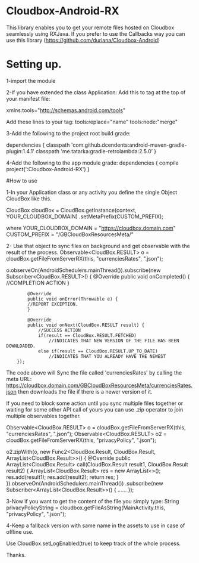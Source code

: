 # Cloudbox-Android-RX
This library enables you to get your remote files hosted on Cloudbox seamlessly using RXJava.
If you prefer to use the Callbacks way you can use this library (https://github.com/duriana/Cloudbox-Android)

# Setting up.

1-import the module

2-if you have extended the class Application:
Add this to <manifest> tag at the top of your manifest file:

xmlns:tools="http://schemas.android.com/tools" 

Add these lines to your <application> tag:
tools:replace="name"
tools:node:"merge"

3-Add the following to the project root build grade:

dependencies {
classpath 'com.github.dcendents:android-maven-gradle-plugin:1.4.1'
classpath 'me.tatarka:gradle-retrolambda:2.5.0’
}

4-Add the following to the app module grade:
dependencies {
compile project(':Cloudbox-Android-RX')
}

#How to use

1-In your Application class or any activity you define the single Object CloudBox like this.

CloudBox cloudBox = CloudBox.getInstance(context, YOUR_CLOUDBOX_DOMAIN)
          .setMetaPrefix(CUSTOM_PREFIX);

where YOUR_CLOUDBOX_DOMAIN = "https://cloudbox.domain.com"
      CUSTOM_PREFIX = "/GBCloudBoxResourcesMeta/"

2- Use that object to sync files on background and get observable with the result of the process.
Observable<CloudBox.RESULT> o = cloudBox.getFileFromServerRX(this, "currenciesRates", ".json");

o.observeOn(AndroidSchedulers.mainThread()).subscribe(new Subscriber<CloudBox.RESULT>() {
            @Override
            public void onCompleted() {
            //COMPLETION ACTION
            }

            @Override
            public void onError(Throwable e) {
            //REPORT EXCEPTION.
            }

            @Override
            public void onNext(CloudBox.RESULT result) {
                //SUCCESS ACTION
                if(result == CloudBox.RESULT.FETCHED)
                    //INDICATES THAT NEW VERSION OF THE FILE HAS BEEN DOWNLOADED.
                else if(result == CloudBox.RESULT.UP_TO_DATE)
                    //INDICATES THAT YOU ALREADY HAVE THE NEWEST
        });

The code above will Sync the file called 'currenciesRates' by calling the meta URL:
https://cloudbox.domain.com/GBCloudBoxResourcesMeta/currenciesRates.json
then downloads the file if there is a newer version of it.


If you need to block some action until you sync multiple files together or waiting for some other API call of yours
you can use .zip operator to join multiple observables together.

Observable<CloudBox.RESULT> o = cloudBox.getFileFromServerRX(this, "currenciesRates", ".json");
Observable<CloudBox.RESULT> o2 =  cloudBox.getFileFromServerRX(this, "privacyPolicy", ".json");

o2.zipWith(o, new Func2<CloudBox.Result, CloudBox.Result, ArrayList<CloudBox.Result>>() {
            @Override
            public ArrayList<CloudBox.Result> call(CloudBox.Result result1, CloudBox.Result result2) {
                ArrayList<CloudBox.Result> res = new ArrayList<>();
                res.add(result1);
                res.add(result2);
                return res;
            }
        }).observeOn(AndroidSchedulers.mainThread())
                .subscribe(new Subscriber<ArrayList<CloudBox.Result>>() {
                   ...... 
                });

3-Now if you want to get the content of the file you simply type:
String privacyPolicyString = cloudbox.getFileAsString(MainActivity.this, "privacyPolicy", ".json");

4-Keep a fallback version with same name in the assets to use in case of offline use.

Use CloudBox.setLogEnabled(true) to keep track of the whole process.

Thanks.
